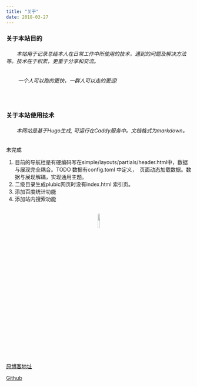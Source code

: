 ```yaml
---
title: "关于"
date: 2018-03-27
---
```



### 关于本站目的

######   　　本站用于记录总结本人在日常工作中所使用的技术，遇到的问题及解决方法等。技术在于积累，更重于分享和交流。

###### 　　   一个人可以跑的更快，一群人可以走的更远! 

<br/>

### 关于本站使用技术

###### 　　本网站是基于Hugo生成, 可运行在Caddy服务中。文档格式为markdown。　
 

 未完成

 1. 目前的导航栏是有硬编码写在simple/layouts/partials/header.html中，数据与展现完全耦合。TODO 数据有config.toml 中定义，　页面动态加载数据。数据与展现解耦，实现通用主题。
 2.  二级目录生成plubic网页时没有index.html 索引页。
 3. 添加百度统计功能
 4. 添加站内搜索功能　
<br/>

<center>
<img src="images/wx.png" width="10%" height="10%" />  
</center>

  [原博客地址](http://www.cnblogs.com/zhangeamon) 
 
  [Github](https://github.com/EamonZhang)

